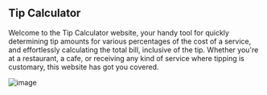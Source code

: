 ## Tip Calculator

Welcome to the Tip Calculator website, your handy tool for quickly determining tip amounts for various percentages of the cost of a service, and effortlessly calculating the total bill, inclusive of the tip. Whether you're at a restaurant, a cafe, or receiving any kind of service where tipping is customary, this website has got you covered.


![image](https://github.com/Mursel05/Tip-Calculator/assets/134983247/e7c0e755-347b-4491-98f7-3fb2efeb6e15)

